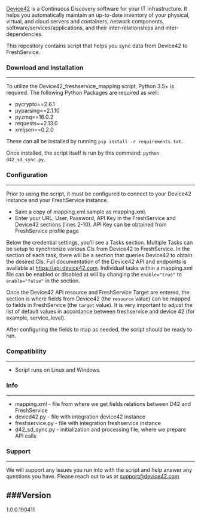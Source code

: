 [Device42](http://www.device42.com/) is a Continuous Discovery software for your IT Infrastructure. It helps you automatically maintain an up-to-date inventory of your physical, virtual, and cloud servers and containers, network components, software/services/applications, and their inter-relationships and inter-dependencies.


This repository contains script that helps you sync data from Device42 to FreshService.

### Download and Installation
-----------------------------
To utilize the Device42_freshservice_mapping script, Python 3.5+ is required. The following Python Packages are required as well:

* pycrypto==2.6.1
* pyparsing==2.1.10
* pyzmq==16.0.2
* requests==2.13.0
* xmljson==0.2.0

These can all be installed by running `pip install -r requirements.txt`.

Once installed, the script itself is run by this command: `python d42_sd_sync.py`.

### Configuration
-----------------------------
Prior to using the script, it must be configured to connect to your Device42 instance and your FreshService instance.
* Save a copy of mapping.xml.sample as mapping.xml. 
* Enter your URL, User, Password, API Key in the FreshService and Device42 sections (lines 2-10).
API Key can be obtained from FreshService profile page

Below the credential settings, you’ll see a Tasks section. 
Multiple Tasks can be setup to synchronize various CIs from Device42 to FreshService.
In the <api> section of each task, there will be a <resource> section that queries Device42 to obtain the desired CIs. 
Full documentation of the Device42 API and endpoints is available at https://api.device42.com. 
Individual tasks within a mapping.xml file can be enabled or disabled at will by changing the `enable="true"` to `enable="false"` in the <task> section.

Once the Device42 API resource and FreshService Target are entered, the <mapping> section is where fields from Device42 (the `resource` value) can be mapped to fields in FreshService (the `target` value).
It is very important to adjust the list of default values in accordance between freshservice and device 42 (for example, service_level).

After configuring the fields to map as needed, the script should be ready to run. 

### Compatibility
-----------------------------
* Script runs on Linux and Windows

### Info
-----------------------------
* mapping.xml - file from where we get fields relations between D42 and FreshService
* devicd42.py - file with integration device42 instance
* freshservice.py - file with integration freshservice instance
* d42_sd_sync.py - initialization and processing file, where we prepare API calls

### Support
-----------------------------
We will support any issues you run into with the script and help answer any questions you have. Please reach out to us at support@device42.com

###Version
-----------------------------
1.0.0.190411